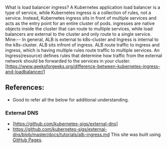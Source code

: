 What is load balancer ingress?
A Kubernetes application load balancer is a type of service, while Kubernetes ingress is a collection of rules, not a service. Instead, Kubernetes ingress sits in front of multiple services and acts as the entry point for an entire cluster of pods. 
ingresses are native objects inside the cluster that can route to multiple services, while load balancers are external to the cluster and only route to a single service.
Mine:-- In general, ALB is external to k8s-cluster and Ingress is internal to the k8s-cluster. ALB sits infront of ingress. ALB route traffic to ingress and ingress, which is having multiple rules route traffic to multiple services.
An Ingress(resource) defines rules that determine how traffic from the external network should be forwarded to the services in your cluster. 
[https://www.geeksforgeeks.org/difference-between-kubernetes-ingress-and-loadbalancer/]

## References: 
- Good to refer all the below for additional understanding.

### External DNS
- [https://github.com/kubernetes-sigs/external-dns]
- https://github.com/kubernetes-sigs/external-dns/blob/master/docs/tutorials/alb-ingress.md
This site was built using [GitHub Pages](https://pages.github.com/).
